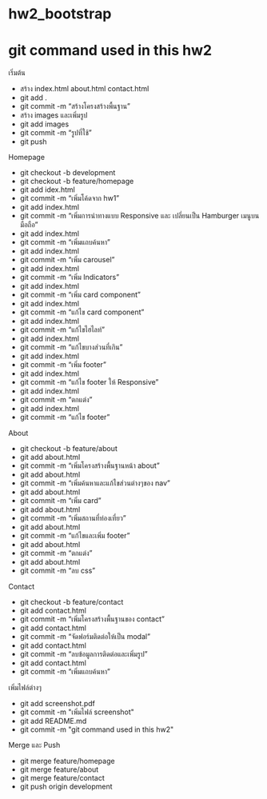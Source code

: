 # hw2_bootstrap

# git command used in this hw2
เริ่มต้น
- สร้าง index.html about.html contact.html
- git add .
- git commit -m “สร้างโครงสร้างพื้นฐาน”
- สร้าง images และเพิ่มรูป
- git add images
- git commit -m “รูปที่ใช้”
- git push

Homepage
- git checkout -b development
- git checkout -b feature/homepage
- git add idex.html
- git commit -m “เพิ่มโค้ดจาก hw1”
- git add index.html
- git commit -m “เพิ่มการนำทางแบบ Responsive และ เปลี่ยนเป็น Hamburger เมนูบนมือถือ”
- git add index.html
- git commit -m “เพิ่มแถบค้นหา”
- git add index.html
- git commit -m “เพิ่ม carousel”
- git add index.html
- git commit -m “เพิ่ม Indicators”
- git add index.html
- git commit -m “เพิ่ม card component”
- git add index.html
- git commit -m “แก้ไข card component”
- git add index.html
- git commit -m “แก้ไขไฮไลท์”
- git add index.html
- git commit -m “แก้ไขบางส่วนที่เกิน”
- git add index.html
- git commit -m “เพิ่ม footer”
- git add index.html
- git commit -m “แก้ไข footer ให้ Responsive”
- git add index.html
- git commit -m “ตกแต่ง”
- git add index.html
- git commit -m “แก้ไข footer”

About
- git checkout -b feature/about
- git add about.html
- git commit -m “เพิ่มโครงสร้างพื้นฐานหน้า about”
- git add about.html
- git commit -m “เพิ่มค้นหาและแก้ไขส่วนต่างๆของ nav”
- git add about.html
- git commit -m “เพิ่ม card”
- git add about.html
- git commit -m “เพิ่มสถานที่ท่องเที่ยว”
- git add about.html
- git commit -m “แก้ไขและเพิ่ม footer”
- git add about.html
- git commit -m “ตกแต่ง”
- git add about.html
- git commit -m “ลบ css”

Contact
- git checkout -b feature/contact
- git add contact.html
- git commit -m “เพิ่มโครงสร้างพื้นฐานของ contact”
- git add contact.html
- git commit -m “จัดฟอร์มติดต่อให้เป็น modal”
- git add contact.html
- git commit -m “ลบข้อมูลการติดต่อและเพิ่มรูป”
- git add contact.html
- git commit -m “เพิ่มแถบค้นหา”

เพิ่มไฟล์ต่างๆ
- git add screenshot.pdf
- git commit -m "เพิ่มไฟล์ screenshot"
- git add README.md
- git commit -m "git command used in this hw2"

Merge และ Push
- git merge feature/homepage
- git merge feature/about
- git merge feature/contact
- git push origin development